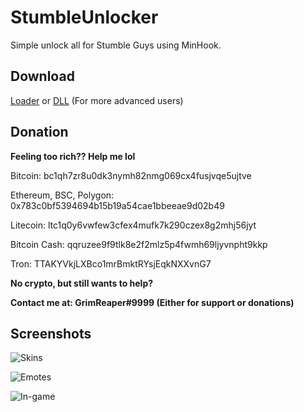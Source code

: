 
# StumbleUnlocker

Simple unlock all for Stumble Guys using MinHook.
## Download

[Loader](https://www.google.com) or [DLL](https://www.google.com) (For more advanced users)
## Donation
**Feeling too rich?? Help me lol**

Bitcoin: bc1qh7zr8u0dk3nymh82nmg069cx4fusjvqe5ujtve

Ethereum, BSC, Polygon: 0x783c0bf5394694b15b19a54cae1bbeeae9d02b49

Litecoin: ltc1q0y6vwfew3cfex4mufk7k290czex8g2mhj56jyt

Bitcoin Cash: qqruzee9f9tlk8e2f2mlz5p4fwmh69ljyvnpht9kkp

Tron: TTAKYVkjLXBco1mrBmktRYsjEqkNXXvnG7

**No crypto, but still wants to help?**

**Contact me at: GrimReaper#9999 (Either for support or donations)**
## Screenshots

![Skins](https://cdn.discordapp.com/attachments/1057469745110200340/1120844202289414215/image.png)

![Emotes](https://cdn.discordapp.com/attachments/1057469745110200340/1120844172329488424/image.png)

![In-game](https://cdn.discordapp.com/attachments/1057469745110200340/1120844401577566208/image.png)
